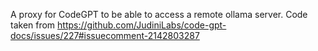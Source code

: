 A proxy for CodeGPT to be able to access a remote ollama server. Code taken from https://github.com/JudiniLabs/code-gpt-docs/issues/227#issuecomment-2142803287
